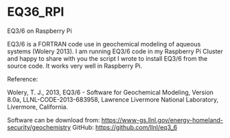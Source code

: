 # EQ36_RPI
EQ3/6 on Raspberry Pi

EQ3/6 is a FORTRAN code use in geochemical modeling of aqueous systems (Wolery 2013). I am running EQ3/6 code in my Raspberry Pi Cluster and happy to share with you the script I wrote to install EQ3/6 from the source code. It works very well in Raspberry Pi.

Reference:

Wolery, T. J., 2013, EQ3/6 - Software for Geochemical Modeling, Version 8.0a, LLNL-CODE-2013-683958, Lawrence Livermore National Laboratory, Livermore, California. 

Software can be download from: https://www-gs.llnl.gov/energy-homeland-security/geochemistry
GitHub: https://github.com/llnl/eq3_6
